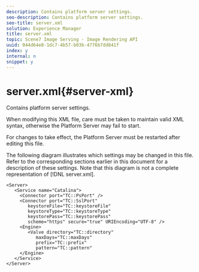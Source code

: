 ```yaml
---
description: Contains platform server settings.
seo-description: Contains platform server settings.
seo-title: server.xml
solution: Experience Manager
title: server.xml
topic: Scene7 Image Serving - Image Rendering API
uuid: 044d64e8-1dc7-4b57-b03b-4776b7dd841f
index: y
internal: n
snippet: y
---
```


# server.xml{#server-xml}

Contains platform server settings.

When modifying this XML file, care must be taken to maintain valid XML syntax, otherwise the Platform Server may fail to start.

For changes to take effect, the Platform Server must be restarted after editing this file.

The following diagram illustrates which settings may be changed in this file. Refer to the corresponding sections earlier in this document for a description of these settings. Note that this diagram is not a complete representation of [!DNL server.xml].

```
<Server>
   <Service name="Catalina">
     <Connector port="TC::PsPort" />
     <Connector port="TC::SslPort"
        keystoreFile="TC::keystoreFile"
        keystoreType="TC::keystoreType"
        keystorePass="TC::keystorePass" 
        scheme="https" secure="true" URIEncoding="UTF-8" />
     <Engine>
        <Valve directory="TC::directory" 
           maxDays="TC::maxDays" 
           prefix="TC::prefix" 
           pattern="TC::pattern" 
     </Engine>  
   </Service>
</Server>
```

